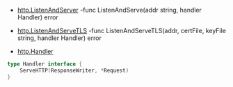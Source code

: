 
- [http.ListenAndServer](https://godoc.org/net/http#ListenAndServe)
-func ListenAndServe(addr string, handler Handler) error

- [http.ListenAndServeTLS](https://godoc.org/net/http#ListenAndServeTLS)
-func ListenAndServeTLS(addr, certFile, keyFile string, handler Handler) error

- [http.Handler](https://godoc.org/net/http#Handler)
``` Go
type Handler interface {
    ServeHTTP(ResponseWriter, *Request)
}
```